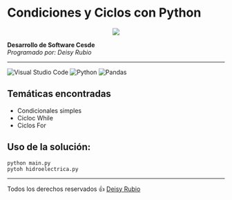 # Condiciones y Ciclos con Python

<p align="center">
<img whidth="200" heigth="200" src="https://encrypted-tbn0.gstatic.com/images?q=tbn:ANd9GcSu3BGT57Y_Ct-X0mQ3faKvD-11HQX2tzYW2A&usqp=CAU"
</p>

**Desarrollo de Software Cesde**  
*Programado por: Deisy Rubio*
***
![Visual Studio Code](https://img.shields.io/badge/Visual%20Studio%20Code-0078d7.svg?style=for-the-badge&logo=visual-studio-code&logoColor=white)
![Python](https://img.shields.io/badge/python-3670A0?style=for-the-badge&logo=python&logoColor=ffdd54)
![Pandas](https://img.shields.io/badge/pandas-%23150458.svg?style=for-the-badge&logo=pandas&logoColor=white)   
## Temáticas encontradas
* Condicionales simples
* Cicloc While
* Ciclos For   
## Uso de la solución:
`python main.py`   
`pytoh hidroelectrica.py`
***
Todos los derechos reservados 👍 [Deisy Rubio](http://www.deisyrubio.com)

